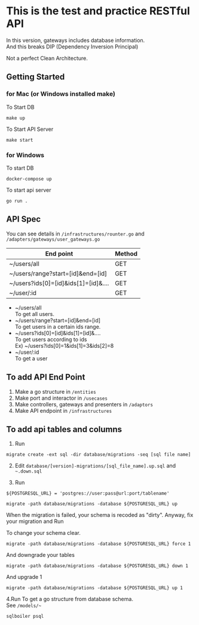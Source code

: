 # This is the test and practice RESTful API

In this version, gateways includes database information.  
And this breaks DIP (Dependency Inversion Principal)

Not a perfect Clean Architecture.

## Getting Started

### for Mac (or Windows installed make)

To Start DB

```terminal
make up
```

To Start API Server

```terminal
make start
```

### for Windows

To start DB

```terminal
docker-compose up
```

To start api server

```terminal
go run .
```

## API Spec

You can see details in `/infrastructures/rounter.go` and `/adapters/gateways/user_gateways.go`

| End point                            | Method |
| ------------------------------------ | ------ |
| ~/users/all                          | GET    |
| ~/users/range?start=[id]&end=[id]    | GET    |
| ~/users?ids[0]=[id]&ids[1]=[id]&.... | GET    |
| ~/user/:id                           | GET    |

- ~/users/all  
  To get all users.  
- ~/users/range?start=[id]&end=[id]  
  To get users in a certain ids range.  
- ~/users?ids[0]=[id]&ids[1]=[id]&....  
  To get users according to ids  
  Ex) ~/users?ids[0]=1&ids[1]=3&ids[2]=8
- ~/user/:id  
  To get a user  

## To add API End Point

1. Make a go structure in `/entities`  
2. Make port and interactor in `/usecases`  
3. Make controllers, gateways and presenters in `/adaptors`  
4. Make API endpoint in `/infrastructures`

## To add api tables and columns

1. Run  

```terminal
migrate create -ext sql -dir database/migrations -seq [sql file name]
```

2. Edit `database/[version]-migrations/[sql_file_name].up.sql` and `~.down.sql`

3. Run  

`${POSTGRESQL_URL} = 'postgres://user:pass@url:port/tablename'`  

```terminal
migrate -path database/migrations -database ${POSTGRESQL_URL} up 
```

When the migration is failed, your schema is recoded as "dirty".
Anyway, fix your migration and Run

To change your schema clear.

```terminal
migrate -path database/migrations -database ${POSTGRESQL_URL} force 1
```

And downgrade your tables

```terminal
migrate -path database/migrations -database ${POSTGRESQL_URL} down 1
```

And upgrade 1

```terminal
migrate -path database/migrations -database ${POSTGRESQL_URL} up 1
```

4.Run
To get a go structure from database schema.  
See `/models/~`

```terminal
sqlboiler psql
```